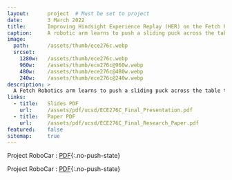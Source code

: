 ```yaml
---
layout:      project  # Must be set to project
date:        3 March 2022
title:       Improving Hindsight Experience Replay (HER) on the Fetch Robotics Environments
caption:     A robotic arm learns to push a sliding puck across the table to reach the target position.
image:
  path:      /assets/thumb/ece276c.webp
  srcset:
    1280w:   /assets/thumb/ece276c.webp
    960w:    /assets/thumb/ece276c@960w.webp
    480w:    /assets/thumb/ece276c@480w.webp
    240w:    /assets/thumb/ece276c@240w.webp
description: >
  A Fetch Robotics arm learns to push a sliding puck across the table to reach the target position.
links:
  - title:   Slides PDF
    url:     /assets/pdf/ucsd/ECE276C_Final_Presentation.pdf
  - title:   Paper PDF
    url:     /assets/pdf/ucsd/ECE276C_Final_Research_Paper.pdf
featured:    false
sitemap:     true
---
```


Project RoboCar
: [PDF](/assets/pdf/ucsd/ECE276C_Final_Presentation.pdf){:.no-push-state}

<object data="/assets/pdf/ucsd/ECE276C_Final_Presentation.pdf" width="100%" height="1000" type="application/pdf"></object>

Project RoboCar
: [PDF](/assets/pdf/ucsd/ECE276C_Final_Research_Paper.pdf){:.no-push-state}

<object data="/assets/pdf/ucsd/ECE276C_Final_Research_Paper.pdf" width="100%" height="1000" type="application/pdf"></object>
